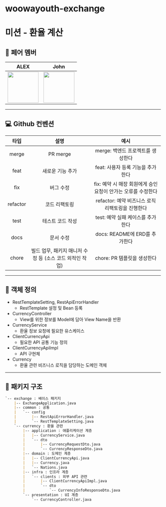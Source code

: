 # woowayouth-exchange

# 미션 - 환율 계산

## 👥 페어 멤버
| ALEX | John                                                                                                        |
| --- |-------------------------------------------------------------------------------------------------------------|
[<img src="https://avatars.githubusercontent.com/u/59248326?v=4" width="100">](https://github.com/giibeom)| [<img src="https://avatars.githubusercontent.com/u/19621155?v=4" width="100">](https://github.com/jhsong2580) |

---

## 💻 Github 컨벤션

|    타입    |                 설명                 |                  예시                   |
|:--------:|:----------------------------------:|:-------------------------------------:|
|  merge   |              PR merge              |         merge: 백엔드 프로젝트를 생성한다         |
|   feat   |             새로운 기능 추가              |         feat: 사용자 등록 기능을 추가한다         |
|   fix    |               버그 수정                | fix: 예약 시 매장 회원에게 승인 요청이 안가는 오류를 수정한다 |
| refactor |              코드 리팩토링               |    refactor: 예약 비즈니스 로직 리팩토링을 진행한다    |
|   test   |             테스트 코드 작성              |         test: 예약 실패 케이스를 추가한다         |
|   docs   |               문서 수정                |        docs: README에 ERD를 추가한다        |
|  chore   | 빌드 업무, 패키지 매니저 수정 등 (소스 코드 외적인 작업) |          chore: PR 템플릿을 생성한다          |

---

## 🚀 객체 정의

- RestTemplateSetting, RestApiErrorHandler
  - RestTemplate 설정 및 Bean 등록
- CurrencyController
  - View를 위한 정보를 Model에 담아 View Name을 반환
- CurrencyService
  - 환율 정보 요청에 필요한 유스케이스
- ClientCurrencyApi
  - 필요한 API 공통 기능 정의
- ClientCurrencyApiImpl
  - API 구현체
- Currency
  - 환율 관련 비즈니스 로직을 담당하는 도메인 객체
---

## 🎯 패키지 구조

```markdown
`-- exchange : 베이스 패키지
    |-- ExchangeApplication.java
    |-- common : 공통
    |   `-- config
    |       |-- RestApiErrorHandler.java
    |       `-- RestTemplateSetting.java
    `-- currency : 환율 관련
        |-- application : 애플리케이션 계층
        |   |-- CurrencyService.java
        |   `-- dto
        |       |-- CurrencyRequestDto.java
        |       `-- CurrencyResponseDto.java
        |-- domain : 도메인 계층
        |   |-- ClientCurrencyApi.java
        |   |-- Currency.java
        |   `-- Nations.java
        |-- infra : 인프라 계층
        |   `-- clients : 외부 API 관련
        |       |-- ClientCurrencyApiImpl.java
        |       `-- dto
        |           `-- CurrencyInfoResponseDto.java
        `-- presentation : UI 계층
            `-- CurrencyController.java
```
